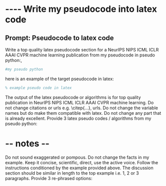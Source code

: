 # ---- Write my pseudocode into latex code

## Prompt: Pseudocode to latex code
Write a top quality latex pseudocode section for a NeurIPS NIPS ICML ICLR AAAI CVPR machine learning publication 
from my pseudocode in pseudo python:, 
```python
#my pseudo python
```
here is an example of the target pseudocode in latex:
```latex
% example pseudo code in latex
```
The output of the latex pseudocode or algorithms is for top quality publication in NeurIPS NIPS ICML ICLR AAAI CVPR machine learning.
Do not change citations or urls e.g. \citep{...}, urls.
Do not change the variable names but do make them compatible with latex.
Do not change any part that is already excellent.
Provide 3 latex pseudo codes / algorithms from my pseudo python:

# -- notes --
Do not sound exaggerated or pompous.
Do not change the facts in my example.
Keep it concise, scientific, direct, use the active voice.
Follow the instructions conditioned by the example provided above.
The discussion section should be similar in length to the top example i.e. 1, 2 or 3 paragraphs.
Provide 3 re-phrased options: